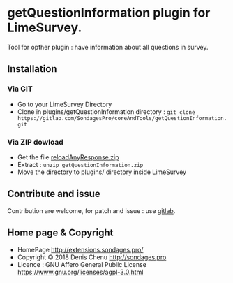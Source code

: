 # getQuestionInformation plugin for LimeSurvey. #

Tool for opther plugin : have information about all questions in survey.

## Installation

### Via GIT
- Go to your LimeSurvey Directory
- Clone in plugins/getQuestionInformation directory : `git clone https://gitlab.com/SondagesPro/coreAndTools/getQuestionInformation.git`

### Via ZIP dowload
- Get the file [reloadAnyResponse.zip](https://extensions.sondages.pro/IMG/auto/getQuestionInformation.zip)
- Extract : `unzip getQuestionInformation.zip`
- Move the directory to plugins/ directory inside LimeSurvey

## Contribute and issue

Contribution are welcome, for patch and issue : use [gitlab]( https://gitlab.com/SondagesPro/coreAndTools/getQuestionInformation).

## Home page & Copyright
- HomePage <http://extensions.sondages.pro/>
- Copyright © 2018 Denis Chenu <http://sondages.pro>
- Licence : GNU Affero General Public License <https://www.gnu.org/licenses/agpl-3.0.html>
